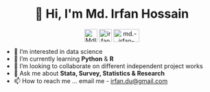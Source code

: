 <h1 align="center">👋 Hi, I'm Md. Irfan Hossain</h1>

<p align="center">
<a href="https://twitter.com/MdIrfanHossai10" target="blank"><img align="center" src="https://cdn.jsdelivr.net/npm/simple-icons@3.0.1/icons/twitter.svg" alt="MdIrfanHossai10" height="30" width="30" /></a>
<a href="https://linkedin.com/in/irfan13" target="blank"><img align="center" src="https://cdn.jsdelivr.net/npm/simple-icons@3.0.1/icons/linkedin.svg" alt="irfan13" height="30" width="30" /></a>
<a href="https://popcouncil.org/staff/md-irfan-hossain/" target="blank"><img align="center" src="https://images.app.goo.gl/xnQhWYD8orEFMkPn9" alt="md.-irfan-hossain" height="30" width="60" /></a>
</p>

- 👀 I’m interested in data science
- 🌱 I’m currently learning **Python** & **R**
- 💞️ I’m looking to collaborate on different independent project works
- 💬 Ask me about **Stata, Survey, Statistics & Research**
- 📫 How to reach me ... email me - irfan.du@gmail.com

